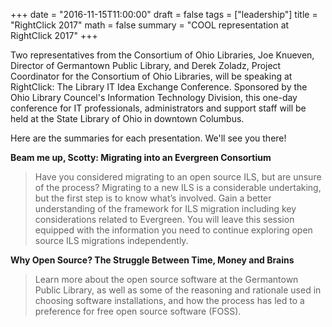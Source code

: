 +++
date = "2016-11-15T11:00:00"
draft = false
tags = ["leadership"]
title = "RightClick 2017"
math = false
summary = "COOL representation at RightClick 2017"
+++

Two representatives from the Consortium of Ohio Libraries, Joe Knueven, Director of Germantown Public Library, and Derek Zoladz, Project Coordinator for the Consortium of Ohio Libraries, will be speaking at RightClick: The Library IT Idea Exchange Conference. Sponsored by the Ohio Library Councel's Information Technology Division, this one-day conference for IT professionals, administrators and support staff will be held at the State Library of Ohio in downtown Columbus.  

Here are the summaries for each presentation. We'll see you there!

**Beam me up, Scotty: Migrating into an Evergreen Consortium**

> Have you considered migrating to an open source ILS, but are unsure of the process? Migrating to a new ILS is a considerable undertaking, but the first step is to know what’s involved. Gain a better understanding of the framework for ILS migration including key considerations related to Evergreen. You will leave this session equipped with the information you need to continue exploring open source ILS migrations independently.

**Why Open Source? The Struggle Between Time, Money and Brains**

> Learn more about the open source software at the Germantown Public Library, as well as some of the reasoning and rationale used in choosing software installations, and how the process has led to a preference for free open source software (FOSS).